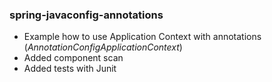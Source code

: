 ### spring-javaconfig-annotations

- Example how to use Application Context with annotations (_AnnotationConfigApplicationContext_)
- Added component scan
- Added tests with Junit